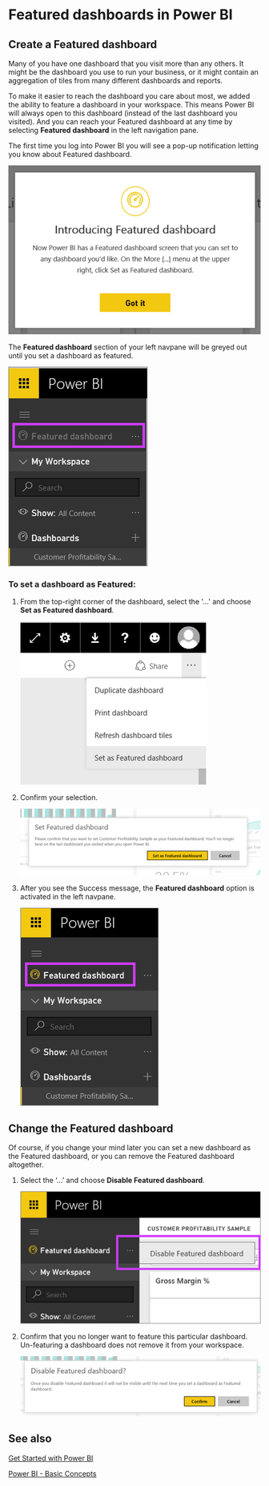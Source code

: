 ﻿<properties
   pageTitle="Featured dashboards in Power BI"
   description="Featured dashboards in Power BI"
   services="powerbi"
   documentationCenter=""
   authors="mihart"
   manager="mblythe"
   backup=""
   editor=""
   tags=""
   qualityFocus="no"
   qualityDate=""/>

<tags
   ms.service="powerbi"
   ms.devlang="NA"
   ms.topic="article"
   ms.tgt_pltfrm="NA"
   ms.workload="powerbi"
   ms.date="04/20/2016"
   ms.author="mihart"/>

# Featured dashboards in Power BI

## Create a Featured dashboard

Many of you have one dashboard that you visit more than any others.  It might be the dashboard you use to run your business, or it might contain an aggregation of tiles from many different dashboards and reports.

To make it easier to reach the dashboard you care about most, we added the ability to feature a dashboard in your workspace. This means Power BI will always open to this dashboard (instead of the last dashboard you visited).  And you can reach your Featured dashboard at any time by selecting  **Featured dashboard** in the left navigation pane.

The first time you log into Power BI you will see a pop-up notification letting you know about Featured dashboard.

![](media/powerbi-service-featured-dashboards/featureddash.png)

The **Featured dashboard** section of your left navpane will be greyed out until you set a dashboard as featured.

![](media/powerbi-service-featured-dashboards/featured-on-navpane2.png)

### To set a dashboard as **Featured**:

1. From the top-right corner of the dashboard, select the '...' and choose **Set as Featured dashboard**.

    ![](media/powerbi-service-featured-dashboards/featured-dropdown2.png)

2. Confirm your selection.

    ![](media/powerbi-service-featured-dashboards/confirm-featured.png)

3. After you see the Success message, the **Featured dashboard** option is activated in the left navpane.

    ![](media/powerbi-service-featured-dashboards/featured-only2.png)


## Change the Featured dashboard

Of course, if you change your mind later you can set a new dashboard as the Featured dashboard, or you can remove the Featured dashboard altogether.

1. Select the ‘…’ and choose **Disable Featured dashboard**.

    ![](media/powerbi-service-featured-dashboards/change-featured.png)

2. Confirm that you no longer want to feature this particular dashboard. Un-featuring a dashboard does not remove it from your workspace.  

    ![](media/powerbi-service-featured-dashboards/confirm-unfeature.png)

## See also

[Get Started with Power BI](powerbi-service-get-started.md)

[Power BI - Basic Concepts](powerbi-service-basic-concepts.md)
